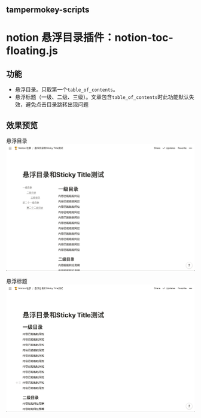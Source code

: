 tampermokey-scripts
----

# notion 悬浮目录插件：notion-toc-floating.js

## 功能

- 悬浮目录。只取第一个`table_of_contents`。
- 悬浮标题（一级、二级、三级）。文章包含`table_of_contents`时此功能默认失效，避免点击目录跳转出现问题

## 效果预览

悬浮目录
![floating-toc](./imgs/floating-toc.gif)

悬浮标题
![floating-heading](./imgs/floating-heading.gif)
